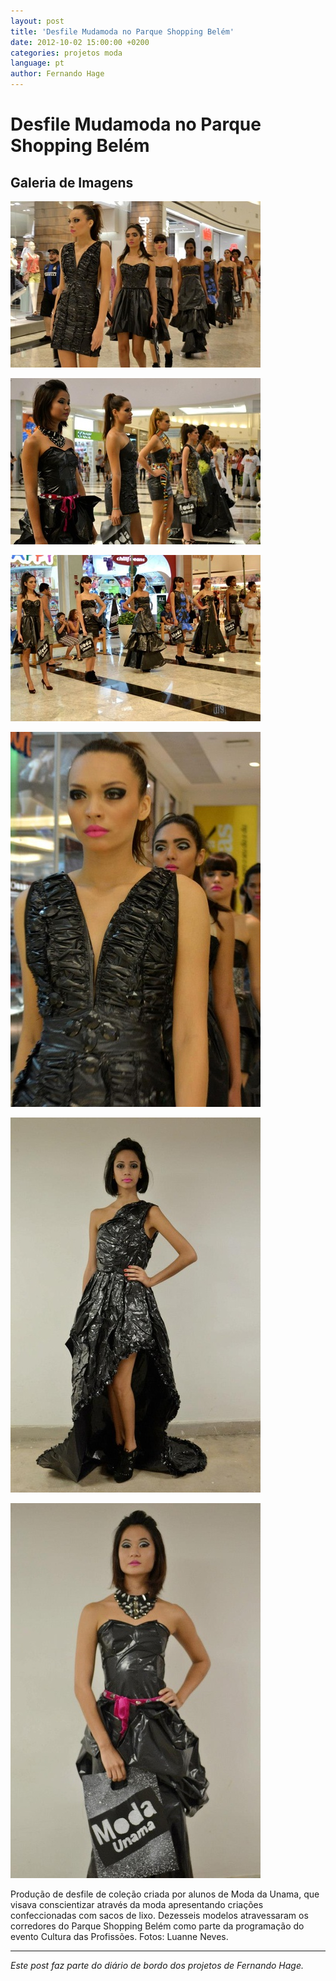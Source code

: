 ```yaml
---
layout: post
title: 'Desfile Mudamoda no Parque Shopping Belém'
date: 2012-10-02 15:00:00 +0200
categories: projetos moda
language: pt
author: Fernando Hage
---
```


# Desfile Mudamoda no Parque Shopping Belém

## Galeria de Imagens

![Desfile Mudamoda no Parque Shopping Belém](/assets/images/desfile-mudamoda-no-parque-shopping-belem-01.jpg)

![Desfile Mudamoda no Parque Shopping Belém](/assets/images/desfile-mudamoda-no-parque-shopping-belem-02.jpg)

![Desfile Mudamoda no Parque Shopping Belém](/assets/images/desfile-mudamoda-no-parque-shopping-belem-03.jpg)

![Desfile Mudamoda no Parque Shopping Belém](/assets/images/desfile-mudamoda-no-parque-shopping-belem-04.jpg)

![Desfile Mudamoda no Parque Shopping Belém](/assets/images/desfile-mudamoda-no-parque-shopping-belem-05.jpg)

![Desfile Mudamoda no Parque Shopping Belém](/assets/images/desfile-mudamoda-no-parque-shopping-belem-06.jpg)

Produção de desfile de coleção criada por alunos de Moda da Unama, que visava conscientizar através da moda apresentando criações confeccionadas com sacos de lixo. Dezesseis modelos atravessaram os corredores do Parque Shopping Belém como parte da programação do evento Cultura das Profissões. Fotos: Luanne Neves.

---

*Este post faz parte do diário de bordo dos projetos de Fernando Hage.*